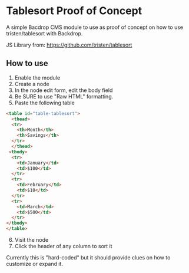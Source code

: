 # Tablesort Proof of Concept

A simple Bacdrop CMS module to use as proof of concept on how to use tristen/tablesort with Backdrop. 

JS Library from:
https://github.com/tristen/tablesort

## How to use
1. Enable the module
2. Create a node
3. In the node edit form, edit the body field
4. Be SURE to use "Raw HTML" formatting.
5. Paste the following table

```html
<table id="table-tablesort">
  <thead>
  <tr>
    <th>Month</th>
    <th>Savings</th>
  </tr>
  </thead>
 <tbody>
  <tr>
    <td>January</td>
    <td>$100</td>
  </tr>
  <tr>
    <td>February</td>
    <td>$10</td>
  </tr>
  <tr>
    <td>March</td>
    <td>$500</td>
  </tr>
</tbody>
</table>
```

6. Visit the node
7. Click the header of any column to sort it

Currently this is "hard-coded" but it should provide clues on how to customize or expand it.
